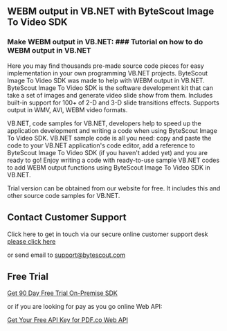 ## WEBM output in VB.NET with ByteScout Image To Video SDK

### Make WEBM output in VB.NET: ### Tutorial on how to do WEBM output in VB.NET

Here you may find thousands pre-made source code pieces for easy implementation in your own programming VB.NET projects. ByteScout Image To Video SDK was made to help with WEBM output in VB.NET. ByteScout Image To Video SDK is the software development kit that can take a set of images and generate video slide show from them. Includes built-in support for 100+ of 2-D and 3-D slide transitions effects. Supports output in WMV, AVI, WEBM video formats.

VB.NET, code samples for VB.NET, developers help to speed up the application development and writing a code when using ByteScout Image To Video SDK. VB.NET sample code is all you need: copy and paste the code to your VB.NET application's code editor, add a reference to ByteScout Image To Video SDK (if you haven't added yet) and you are ready to go! Enjoy writing a code with ready-to-use sample VB.NET codes to add WEBM output functions using ByteScout Image To Video SDK in VB.NET.

Trial version can be obtained from our website for free. It includes this and other source code samples for VB.NET.

## Contact Customer Support

Click here to get in touch via our secure online customer support desk [please click here](https://bytescout.zendesk.com/hc/en-us/requests/new?subject=ByteScout%20Image%20To%20Video%20SDK%20Question)

or send email to [support@bytescout.com](mailto:support@bytescout.com?subject=ByteScout%20Image%20To%20Video%20SDK%20Question) 

## Free Trial

[Get 90 Day Free Trial On-Premise SDK](https://bytescout.com/download/web-installer?utm_source=github-readme)

or if you are looking for pay as you go online Web API:

[Get Your Free API Key for PDF.co Web API](https://pdf.co/documentation/api?utm_source=github-readme)